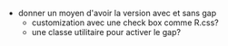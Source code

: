- donner un moyen d'avoir la version avec et sans gap
  - customization avec une check box comme R.css?
  - une classe utilitaire pour activer le gap?
